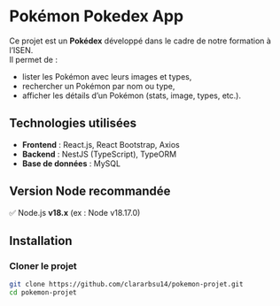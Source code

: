 # Pokémon Pokedex App

Ce projet est un **Pokédex** développé dans le cadre de notre formation à l’ISEN.  
Il permet de :
- lister les Pokémon avec leurs images et types,
- rechercher un Pokémon par nom ou type,
- afficher les détails d’un Pokémon (stats, image, types, etc.).

## Technologies utilisées

- **Frontend** : React.js, React Bootstrap, Axios  
- **Backend** : NestJS (TypeScript), TypeORM  
- **Base de données** : MySQL  

## Version Node recommandée

✅ Node.js **v18.x** (ex : Node v18.17.0)  

## Installation

### Cloner le projet

```bash
git clone https://github.com/clararbsu14/pokemon-projet.git
cd pokemon-projet